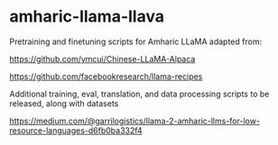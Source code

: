 # amharic-llama-llava

Pretraining and finetuning scripts for Amharic LLaMA adapted from:

https://github.com/ymcui/Chinese-LLaMA-Alpaca

https://github.com/facebookresearch/llama-recipes

Additional training, eval, translation, and data processing scripts to be released, along with datasets

https://medium.com/@garrilogistics/llama-2-amharic-llms-for-low-resource-languages-d6fb0ba332f4